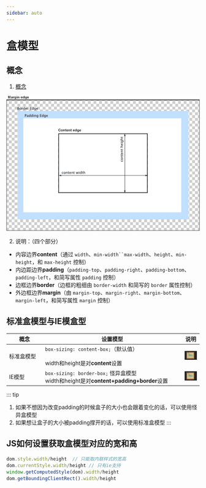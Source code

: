 ```yaml
---
sidebar: auto
---
```


# 盒模型

## 概念

1. [概念](https://developer.mozilla.org/zh-CN/docs/Web/CSS/CSS_Box_Model/Introduction_to_the_CSS_box_model)

![盒模型](./images/boxmodel.png)

2. 说明：（四个部分）

- 内容边界**content**（通过 `width`、`min-width``max-width`、`height`、`min-height`，和 `max-height` 控制）
- 内边距边界**padding**（`padding-top`、`padding-right`、`padding-bottom`、`padding-left`，和简写属性 `padding` 控制）
- 边框边界**border**（边框的粗细由 `border-width` 和简写的 `border` 属性控制）
- 外边框边界**margin**（由 `margin-top`、`margin-right`、`margin-bottom`、`margin-left`，和简写属性 `margin` 控制）

## 标准盒模型与IE模盒型

概念 | 设置模型 | 说明
---|---|---
<div style="width: 80px">标准盒模型</div> | <div style="width: 350px">`box-sizing: content-box;`（默认值）</div> <br> width和height是对**content**设置 | ![盒模型](./images/content-box.png)
IE模型 | `box-sizing: border-box;` 怪异盒模型 <br> width和height是对**content+padding+border**设置 | ![盒模型](./images/border-box.png)

::: tip
1. 如果不想因为改变padding的时候盒子的大小也会跟着变化的话，可以使用怪异盒模型
2. 如果想让盒子的大小被padding撑开的话，可以使用标准盒模型
:::

## JS如何设置获取盒模型对应的宽和高

```js
dom.style.width/height  // 只能取内联样式的宽高
dom.currentStyle.width/height // 只有ie支持
window.getComputedStyle(dom).width/height
dom.getBoundingClientRect().width/height
```